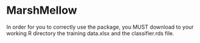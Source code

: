 # MarshMellow

In order for you to correctly use the package, you MUST download to your working R directory the training data.xlsx
and the classifier.rds file. 

